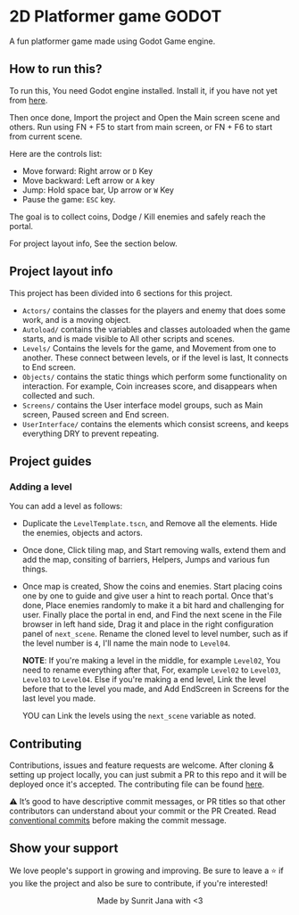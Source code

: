 # 2D Platformer game GODOT

A fun platformer game made using Godot Game engine.

## How to run this?

To run this, You need Godot engine installed. Install it, if you have not yet from [here](https://godotengine.org).

Then once done, Import the project and Open the Main screen scene and others. Run using FN + F5 to start from 
main screen, or FN + F6 to start from current scene.

Here are the controls list:
- Move forward: Right arrow or `D` Key
- Move backward: Left arrow or `A` key
- Jump: Hold space bar, Up arrow or `W` Key
- Pause the game: `ESC` key.

The goal is to collect coins, Dodge / Kill enemies and safely reach the portal.

For project layout info, See the section below.

## Project layout info

This project has been divided into 6 sections for this project.

- `Actors/` contains the classes for the players and enemy that does some work, and is a 
  moving object.
- `Autoload/` contains the variables and classes autoloaded when the game starts, and is
  made visible to All other scripts and scenes.
- `Levels/` Contains the levels for the game, and Movement from one to another. These 
  connect between levels, or if the level is last, It connects to End screen.
- `Objects/` contains the static things which perform some functionality on interaction.
  For example, Coin increases score, and disappears when collected and such.
- `Screens/` contains the User interface model groups, such as Main screen, Paused screen and
  End screen.
- `UserInterface/` contains the elements which consist screens, and keeps everything DRY
  to prevent repeating.

## Project guides

### Adding a level

You can add a level as follows:

- Duplicate the `LevelTemplate.tscn`, and Remove all the elements. Hide the enemies, objects
  and actors.
- Once done, Click tiling map, and Start removing walls, extend them and add the map, consiting 
  of barriers, Helpers, Jumps and various fun things.
- Once map is created, Show the coins and enemies. Start placing coins one by one to guide and 
  give user a hint to reach portal. Once that's done, Place enemies randomly to make it a bit hard 
  and challenging for user. Finally place the portal in end, and Find the next scene in the File 
  browser in left hand side, Drag it and place in the right configuration panel of `next_scene`.
  Rename the cloned level to level number, such as if the level number is `4`, I'll name the main node
  to `Level04`.

  **NOTE**: If you're making a level in the middle, for example `Level02`, You need to rename everything after
  that, For, example `Level02` to `Level03`, `Level03` to `Level04`. Else if you're making a end level, Link the 
  level before that to the level you made, and Add EndScreen in Screens for the last level you made.

  YOU can Link the levels using the `next_scene` variable as noted.

## Contributing

Contributions, issues and feature requests are welcome. After cloning & setting up project locally, you 
can just submit a PR to this repo and it will be deployed once it's accepted. The contributing file can be 
found 
[here](https://github.com/janaSunrise/overflow-discord-bot/blob/main/CONTRIBUTING.md).

⚠️ It’s good to have descriptive commit messages, or PR titles so that other contributors can understand about your 
commit or the PR Created. Read [conventional commits](https://www.conventionalcommits.org/en/v1.0.0-beta.3/) 
before making the commit message.

## Show your support

We love people's support in growing and improving. Be sure to leave a ⭐️ if you like the project and 
also be sure to contribute, if you're interested!


<div align="center">
Made by Sunrit Jana with <3
</div>
